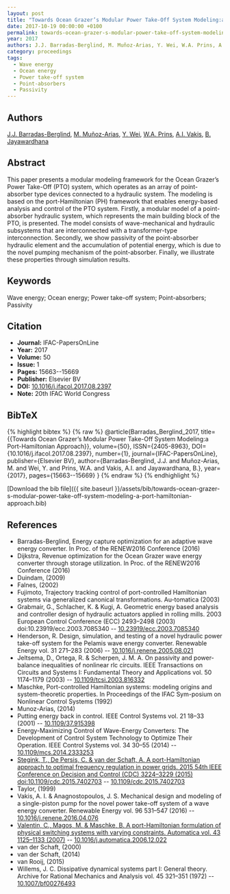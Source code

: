 ```yaml
---
layout: post
title: "Towards Ocean Grazer’s Modular Power Take-Off System Modeling:a Port-Hamiltonian Approach"
date: 2017-10-19 00:00:00 +0100
permalink: towards-ocean-grazer-s-modular-power-take-off-system-modeling-a-port-hamiltonian-approach
year: 2017
authors: J.J. Barradas-Berglind, M. Muñoz-Arias, Y. Wei, W.A. Prins, A.I. Vakis, B. Jayawardhana
category: proceedings
tags:
  - Wave energy
  - Ocean energy
  - Power take-off system
  - Point-absorbers
  - Passivity
---
```

 
## Authors
[J.J. Barradas-Berglind](authors/j-j-barradas-berglind), [M. Muñoz-Arias](authors/mauricio-munoz-arias), [Y. Wei](authors/y-wei), [W.A. Prins](authors/w-a-prins), [A.I. Vakis](authors/a-i-vakis), [B. Jayawardhana](authors/bayu-jayawardhana)
 
## Abstract
This paper presents a modular modeling framework for the Ocean Grazer’s Power Take-Off (PTO) system, which operates as an array of point-absorber type devices connected to a hydraulic system. The modeling is based on the port-Hamiltonian (PH) framework that enables energy-based analysis and control of the PTO system. Firstly, a modular model of a point-absorber hydraulic system, which represents the main building block of the PTO, is presented. The model consists of wave-mechanical and hydraulic subsystems that are interconnected with a transformer-type interconnection. Secondly, we show passivity of the point-absorber hydraulic element and the accumulation of potential energy, which is due to the novel pumping mechanism of the point-absorber. Finally, we illustrate these properties through simulation results.
 
## Keywords
Wave energy; Ocean energy; Power take-off system; Point-absorbers; Passivity
 
## Citation
- **Journal:** IFAC-PapersOnLine
- **Year:** 2017
- **Volume:** 50
- **Issue:** 1
- **Pages:** 15663--15669
- **Publisher:** Elsevier BV
- **DOI:** [10.1016/j.ifacol.2017.08.2397](https://doi.org/10.1016/j.ifacol.2017.08.2397)
- **Note:** 20th IFAC World Congress
 
## BibTeX
{% highlight bibtex %}
{% raw %}
@article{Barradas_Berglind_2017,
  title={{Towards Ocean Grazer’s Modular Power Take-Off System Modeling:a Port-Hamiltonian Approach}},
  volume={50},
  ISSN={2405-8963},
  DOI={10.1016/j.ifacol.2017.08.2397},
  number={1},
  journal={IFAC-PapersOnLine},
  publisher={Elsevier BV},
  author={Barradas-Berglind, J.J. and Muñoz-Arias, M. and Wei, Y. and Prins, W.A. and Vakis, A.I. and Jayawardhana, B.},
  year={2017},
  pages={15663--15669}
}
{% endraw %}
{% endhighlight %}
 
[Download the bib file]({{ site.baseurl }}/assets/bib/towards-ocean-grazer-s-modular-power-take-off-system-modeling-a-port-hamiltonian-approach.bib)
 
## References
- Barradas-Berglind, Energy capture optimization for an adaptive wave energy converter. In Proc. of the RENEW2016 Conference (2016)
- Dijkstra, Revenue optimization for the Ocean Grazer wave energy converter through storage utilization. In Proc. of the RENEW2016 Conference (2016)
- Duindam, (2009)
- Falnes, (2002)
- Fujimoto, Trajectory tracking control of port-controlled Hamiltonian systems via generalized canonical transformations. Au-tomatica (2003)
- Grabmair, G., Schlacher, K. & Kugi, A. Geometric energy based analysis and controller design of hydraulic actuators applied in rolling mills. 2003 European Control Conference (ECC) 2493–2498 (2003) doi:10.23919/ecc.2003.7085340 -- [10.23919/ecc.2003.7085340](https://doi.org/10.23919/ecc.2003.7085340)
- Henderson, R. Design, simulation, and testing of a novel hydraulic power take-off system for the Pelamis wave energy converter. Renewable Energy vol. 31 271–283 (2006) -- [10.1016/j.renene.2005.08.021](https://doi.org/10.1016/j.renene.2005.08.021)
- Jeltsema, D., Ortega, R. & Scherpen, J. M. A. On passivity and power-balance inequalities of nonlinear rlc circuits. IEEE Transactions on Circuits and Systems I: Fundamental Theory and Applications vol. 50 1174–1179 (2003) -- [10.1109/tcsi.2003.816332](https://doi.org/10.1109/tcsi.2003.816332)
- Maschke, Port-controlled Hamiltonian systems: modeling origins and system-theoretic properties. In Proceedings of the IFAC Sym-posium on Nonlinear Control Systems (1992)
- Munoz-Arias, (2014)
- Putting energy back in control. IEEE Control Systems vol. 21 18–33 (2001) -- [10.1109/37.915398](https://doi.org/10.1109/37.915398)
- Energy-Maximizing Control of Wave-Energy Converters: The Development of Control System Technology to Optimize Their Operation. IEEE Control Systems vol. 34 30–55 (2014) -- [10.1109/mcs.2014.2333253](https://doi.org/10.1109/mcs.2014.2333253)
- [Stegink, T., De Persis, C. & van der Schaft, A. A port-Hamiltonian approach to optimal frequency regulation in power grids. 2015 54th IEEE Conference on Decision and Control (CDC) 3224–3229 (2015) doi:10.1109/cdc.2015.7402703](a-port-hamiltonian-approach-to-optimal-frequency-regulation-in-power-grids) -- [10.1109/cdc.2015.7402703](https://doi.org/10.1109/cdc.2015.7402703)
- Taylor, (1999)
- Vakis, A. I. & Anagnostopoulos, J. S. Mechanical design and modeling of a single-piston pump for the novel power take-off system of a wave energy converter. Renewable Energy vol. 96 531–547 (2016) -- [10.1016/j.renene.2016.04.076](https://doi.org/10.1016/j.renene.2016.04.076)
- [Valentin, C., Magos, M. & Maschke, B. A port-Hamiltonian formulation of physical switching systems with varying constraints. Automatica vol. 43 1125–1133 (2007)](a-port-hamiltonian-formulation-of-physical-switching-systems-with-varying-constraints) -- [10.1016/j.automatica.2006.12.022](https://doi.org/10.1016/j.automatica.2006.12.022)
- van der Schaft, (2000)
- van der Schaft, (2014)
- van Rooij, (2015)
- Willems, J. C. Dissipative dynamical systems part I: General theory. Archive for Rational Mechanics and Analysis vol. 45 321–351 (1972) -- [10.1007/bf00276493](https://doi.org/10.1007/bf00276493)

